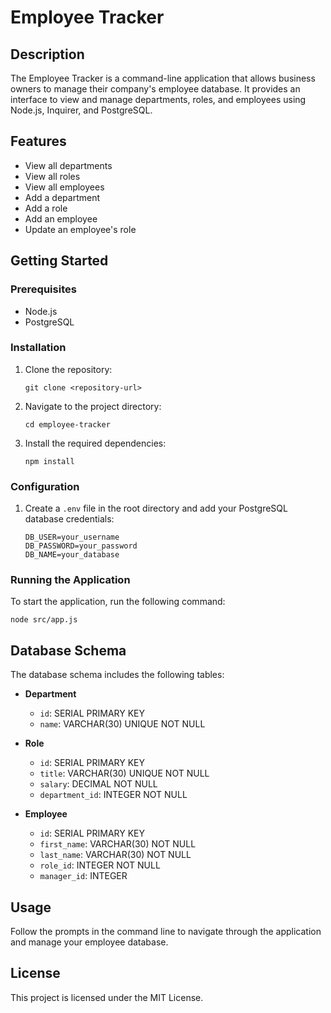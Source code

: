 # Employee Tracker

## Description
The Employee Tracker is a command-line application that allows business owners to manage their company's employee database. It provides an interface to view and manage departments, roles, and employees using Node.js, Inquirer, and PostgreSQL.

## Features
- View all departments
- View all roles
- View all employees
- Add a department
- Add a role
- Add an employee
- Update an employee's role

## Getting Started

### Prerequisites
- Node.js
- PostgreSQL

### Installation
1. Clone the repository:
   ```
   git clone <repository-url>
   ```
2. Navigate to the project directory:
   ```
   cd employee-tracker
   ```
3. Install the required dependencies:
   ```
   npm install
   ```

### Configuration
1. Create a `.env` file in the root directory and add your PostgreSQL database credentials:
   ```
   DB_USER=your_username
   DB_PASSWORD=your_password
   DB_NAME=your_database
   ```

### Running the Application
To start the application, run the following command:
```
node src/app.js
```

## Database Schema
The database schema includes the following tables:
- **Department**
  - `id`: SERIAL PRIMARY KEY
  - `name`: VARCHAR(30) UNIQUE NOT NULL

- **Role**
  - `id`: SERIAL PRIMARY KEY
  - `title`: VARCHAR(30) UNIQUE NOT NULL
  - `salary`: DECIMAL NOT NULL
  - `department_id`: INTEGER NOT NULL

- **Employee**
  - `id`: SERIAL PRIMARY KEY
  - `first_name`: VARCHAR(30) NOT NULL
  - `last_name`: VARCHAR(30) NOT NULL
  - `role_id`: INTEGER NOT NULL
  - `manager_id`: INTEGER

## Usage
Follow the prompts in the command line to navigate through the application and manage your employee database.

## License
This project is licensed under the MIT License.